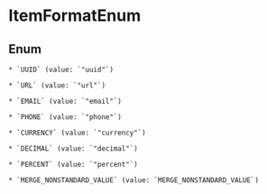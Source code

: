 
# ItemFormatEnum

## Enum


    * `UUID` (value: `"uuid"`)

    * `URL` (value: `"url"`)

    * `EMAIL` (value: `"email"`)

    * `PHONE` (value: `"phone"`)

    * `CURRENCY` (value: `"currency"`)

    * `DECIMAL` (value: `"decimal"`)

    * `PERCENT` (value: `"percent"`)

    * `MERGE_NONSTANDARD_VALUE` (value: `MERGE_NONSTANDARD_VALUE`)


